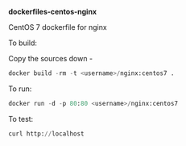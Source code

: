 <b> dockerfiles-centos-nginx </b>

CentOS 7 dockerfile for nginx

To build:

Copy the sources down -
```python
docker build -rm -t <username>/nginx:centos7 .
```
To run:
```python
docker run -d -p 80:80 <username>/nginx:centos7
``````

To test:
```python
curl http://localhost
``````
